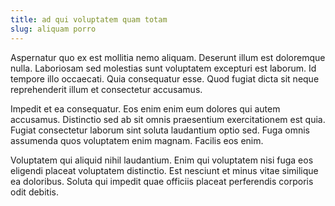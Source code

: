 ```yaml
---
title: ad qui voluptatem quam totam
slug: aliquam porro
---
```


Aspernatur quo ex est mollitia nemo aliquam. Deserunt illum est doloremque nulla. Laboriosam sed molestias sunt voluptatem excepturi est laborum. Id tempore illo occaecati. Quia consequatur esse. Quod fugiat dicta sit neque reprehenderit illum et consectetur accusamus.

Impedit et ea consequatur. Eos enim enim eum dolores qui autem accusamus. Distinctio sed ab sit omnis praesentium exercitationem est quia. Fugiat consectetur laborum sint soluta laudantium optio sed. Fuga omnis assumenda quos voluptatem enim magnam. Facilis eos enim.

Voluptatem qui aliquid nihil laudantium. Enim qui voluptatem nisi fuga eos eligendi placeat voluptatem distinctio. Est nesciunt et minus vitae similique ea doloribus. Soluta qui impedit quae officiis placeat perferendis corporis odit debitis.

